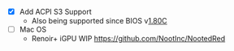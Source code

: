 - [x] Add ACPI S3 Support  
    - Also being supported since BIOS v[1.80C](https://www.asrock.com/nettop/AMD/DeskMini%20X300%20Series/index.asp#BIOS)
- [ ] Mac OS
    - Renoir+ iGPU WIP https://github.com/NootInc/NootedRed